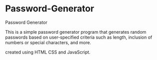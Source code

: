 # Password-Generator
Password Generator

This is a simple password generator program that generates random passwords based on user-specified criteria such as length, 
inclusion of numbers or special characters, and more.

created using HTML CSS and JavaScript.
